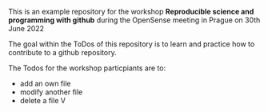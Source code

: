This is an example repository for the workshop **Reproducible science and programming with github** during the OpenSense meeting in Prague on 30th June 2022   
  
The goal within the ToDos of this repository is to learn and practice how to contribute to a github repository.  
  

The Todos for the workshop particpiants are to: 
* add an own file
* modify another file
* delete a file V

